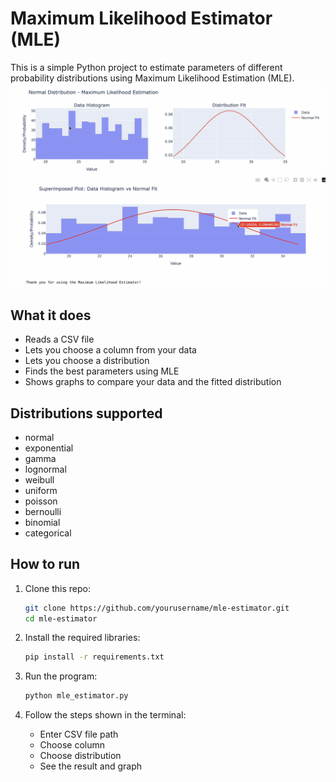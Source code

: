 
# Maximum Likelihood Estimator (MLE)

This is a simple Python project to estimate parameters of different probability distributions using Maximum Likelihood Estimation (MLE). <br>
<img title="a title" alt="Alt text" src="/MLE/04.png" style="width:600px">
<img title="a title" alt="Alt text" src="/MLE/05.png" style="width:600px">

## What it does

- Reads a CSV file  
- Lets you choose a column from your data  
- Lets you choose a distribution  
- Finds the best parameters using MLE  
- Shows graphs to compare your data and the fitted distribution

## Distributions supported

- normal  
- exponential  
- gamma  
- lognormal  
- weibull  
- uniform  
- poisson  
- bernoulli  
- binomial  
- categorical

## How to run

1. Clone this repo:
   ```bash
   git clone https://github.com/yourusername/mle-estimator.git
   cd mle-estimator
   ```

2. Install the required libraries:
   ```bash
   pip install -r requirements.txt
   ```

3. Run the program:
   ```bash
   python mle_estimator.py
   ```

4. Follow the steps shown in the terminal:
   - Enter CSV file path  
   - Choose column  
   - Choose distribution  
   - See the result and graph
